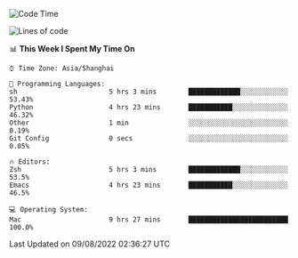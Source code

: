 <!--START_SECTION:waka-->
![Code Time](http://img.shields.io/badge/Code%20Time-0%20secs-blue)

![Lines of code](https://img.shields.io/badge/From%20Hello%20World%20I%27ve%20Written-22%20Thousand%20lines%20of%20code-blue)

📊 **This Week I Spent My Time On** 

```text
⌚︎ Time Zone: Asia/Shanghai

💬 Programming Languages: 
sh                       5 hrs 3 mins        █████████████░░░░░░░░░░░░   53.43% 
Python                   4 hrs 23 mins       ███████████░░░░░░░░░░░░░░   46.32% 
Other                    1 min               ░░░░░░░░░░░░░░░░░░░░░░░░░   0.19% 
Git Config               0 secs              ░░░░░░░░░░░░░░░░░░░░░░░░░   0.05%

🔥 Editors: 
Zsh                      5 hrs 3 mins        █████████████░░░░░░░░░░░░   53.5% 
Emacs                    4 hrs 23 mins       ███████████░░░░░░░░░░░░░░   46.5%

💻 Operating System: 
Mac                      9 hrs 27 mins       █████████████████████████   100.0%

```


 Last Updated on 09/08/2022 02:36:27 UTC
<!--END_SECTION:waka-->
